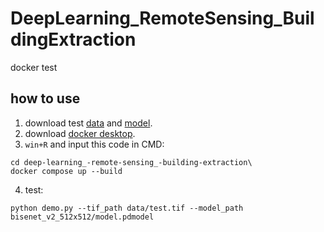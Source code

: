 # DeepLearning_RemoteSensing_BuildingExtraction
docker test

## how to use

1. download test [data](https://next.a-boat.cn:2021/s/Kxgxite5Mb7nFfJ) and [model](https://next.a-boat.cn:2021/s/Mwp4eYEYFATpXNX).
2. download [docker desktop](https://www.docker.com/products/docker-desktop).
3. `win+R` and input this code in CMD:

```shell
cd deep-learning_-remote-sensing_-building-extraction\
docker compose up --build
```

4. test:

```shell
python demo.py --tif_path data/test.tif --model_path bisenet_v2_512x512/model.pdmodel
```

